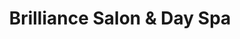 ---
title: "Brilliance Salon & Day Spa"
url: /gresham/brilliance-salon-and-day-spa/
shop: beauty
---